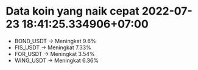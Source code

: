 # Data koin yang naik cepat 2022-07-23 18:41:25.334906+07:00

* BOND_USDT -> Meningkat 9.6%
* FIS_USDT -> Meningkat 7.33%
* FOR_USDT -> Meningkat 3.54%
* WING_USDT -> Meningkat 6.36%
